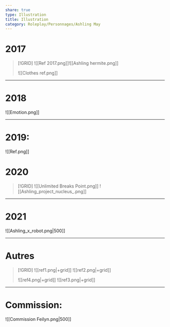```yaml
---
share: true
type: Illustration
title: Illustration
category: Roleplay/Personnages/Ashling May
---
```


# 2017

>[!GRID]
>![[Ref 2017.png]]![[Ashling hermite.png]]
>
>![[Clothes ref.png]]

---
# 2018
![[Emotion.png]]

---
# 2019:
![[Ref.png]]

# 2020
>[!GRID]
> ![[Unlimited Breaks Point.png]] ![[Ashling_project_nucleus_.png]]

---
# 2021
![[Ashling_x_robot.png|500]]

---
# Autres
>[!GRID]
>![[ref1.png|+grid]] ![[ref2.png|+grid]]
>
>![[ref4.png|+grid]] ![[ref3.png|+grid]]


---

# Commission:
![[Commission Feilyn.png|500]]